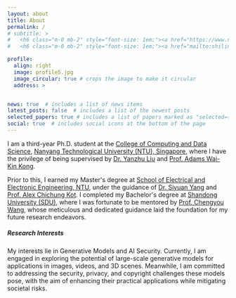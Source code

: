 ```yaml
---
layout: about
title: About
permalink: /
# subtitle: >
#   <h6 class="m-0 mb-2" style="font-size: 1em;"><a href="https://www.ntu.edu.sg/" class="page-description" target="_blank">Nanyang Technological University</a></h6>
#   <h6 class="m-0 mb-2" style="font-size: 1em;"><a href="mailto:shilin002@e.ntu.edu.sg" class="page-description" target="_blank">Email: shilin002 [at] e.ntu.edu.sg</a></h6>

profile:
  align: right
  image: profile5.jpg
  image_circular: true # crops the image to make it circular
  address: >


news: true  # includes a list of news items
latest_posts: false  # includes a list of the newest posts
selected_papers: true # includes a list of papers marked as "selected={true}"
social: true  # includes social icons at the bottom of the page
---  
```


I am a third-year Ph.D. student at the [College of Computing and Data Science](https://www.ntu.edu.sg/computing), [Nanyang Technological University (NTU), Singapore](https://www.ntu.edu.sg/computing), where I have the privilege of being supervised by [Dr. Yanzhu Liu](https://research.a-star.edu.sg/researcher/yanzhu-liu/) and [Prof. Adams Wai-Kin Kong](https://personal.ntu.edu.sg/AdamsKong/Index.html). 

Prior to this, I earned my Master's degree at [School of Electrical and Electronic Engineering, NTU](https://www.ntu.edu.sg/eee), under the guidance of [Dr. Siyuan Yang](https://scholar.google.com/citations?user=lzLsF2MAAAAJ&hl) and [Prof. Alex Chichung Kot](https://personal.ntu.edu.sg/eackot/). I completed my Bachelor's degree at [Shandong University (SDU)](https://www.en.sdu.edu.cn/index.htm), where I was fortunate to be mentored by [Prof. Chengyou Wang](https://www.scholat.com/wangchengyou.en), whose meticulous and dedicated guidance laid the foundation for my future research endeavors.

##### **Research Interests**
My interests lie in Generative Models and AI Security. Currently, I am engaged in exploring the potential of large-scale generative models for applications in images, videos, and 3D scenes. Meanwhile, I am committed to addressing the security, privacy, and copyright challenges these models pose, with the aim of enhancing their practical applications while mitigating societal risks.

<!-- Write your biography here. Tell the world about yourself. Link to your favorite [subreddit](http://reddit.com). You can put a picture in, too. The code is already in, just name your picture `prof_pic.jpg` and put it in the `img/` folder.

Put your address / P.O. box / other info right below your picture. You can also disable any of these elements by editing `profile` property of the YAML header of your `_pages/about.md`. Edit `_bibliography/papers.bib` and Jekyll will render your [publications page](/al-folio/publications/) automatically.

Link to your social media connections, too. This theme is set up to use [Font Awesome icons](http://fortawesome.github.io/Font-Awesome/) and [Academicons](https://jpswalsh.github.io/academicons/), like the ones below. Add your Facebook, Twitter, LinkedIn, Google Scholar, or just disable all of them. -->
